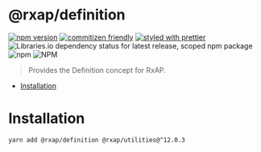 @rxap/definition
======

[![npm version](https://img.shields.io/npm/v/@rxap/definition?style=flat-square)](https://www.npmjs.com/package/@rxap/definition)
[![commitizen friendly](https://img.shields.io/badge/commitizen-friendly-brightgreen.svg?style=flat-square)](https://commitizen.github.io/cz-cli/)
[![styled with prettier](https://img.shields.io/badge/styled_with-prettier-ff69b4.svg?style=flat-square)](https://github.com/prettier/prettier)
![Libraries.io dependency status for latest release, scoped npm package](https://img.shields.io/librariesio/release/npm/@rxap/definition)
![npm](https://img.shields.io/npm/dm/@rxap/definition)
![NPM](https://img.shields.io/npm/l/@rxap/definition)

> Provides the Definition concept for RxAP.

- [Installation](#installation)

# Installation

```
yarn add @rxap/definition @rxap/utilities@^12.0.3
```


